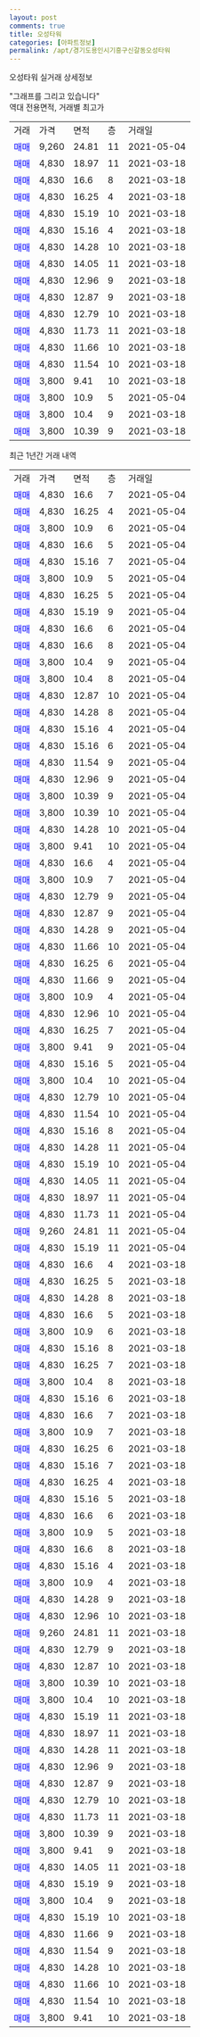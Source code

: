 ```yaml
---
layout: post
comments: true
title: 오성타워
categories: [아파트정보]
permalink: /apt/경기도용인시기흥구신갈동오성타워
---
```


오성타워 실거래 상세정보

<script type="text/javascript">
  google.charts.load('current', {'packages':['line', 'corechart']});
  google.charts.setOnLoadCallback(drawChart);

  function drawChart() {
    var data = new google.visualization.DataTable();
    data.addColumn('date', '거래일');
    data.addColumn('number', "매매");
    data.addColumn('number', "전세");
    data.addColumn('number', "전매");

    data.addRows([[new Date(Date.parse("2021-05-04")), 4830, null, null], [new Date(Date.parse("2021-05-04")), 4830, null, null], [new Date(Date.parse("2021-05-04")), 3800, null, null], [new Date(Date.parse("2021-05-04")), 4830, null, null], [new Date(Date.parse("2021-05-04")), 4830, null, null], [new Date(Date.parse("2021-05-04")), 3800, null, null], [new Date(Date.parse("2021-05-04")), 4830, null, null], [new Date(Date.parse("2021-05-04")), 4830, null, null], [new Date(Date.parse("2021-05-04")), 4830, null, null], [new Date(Date.parse("2021-05-04")), 4830, null, null], [new Date(Date.parse("2021-05-04")), 3800, null, null], [new Date(Date.parse("2021-05-04")), 3800, null, null], [new Date(Date.parse("2021-05-04")), 4830, null, null], [new Date(Date.parse("2021-05-04")), 4830, null, null], [new Date(Date.parse("2021-05-04")), 4830, null, null], [new Date(Date.parse("2021-05-04")), 4830, null, null], [new Date(Date.parse("2021-05-04")), 4830, null, null], [new Date(Date.parse("2021-05-04")), 4830, null, null], [new Date(Date.parse("2021-05-04")), 3800, null, null], [new Date(Date.parse("2021-05-04")), 3800, null, null], [new Date(Date.parse("2021-05-04")), 4830, null, null], [new Date(Date.parse("2021-05-04")), 3800, null, null], [new Date(Date.parse("2021-05-04")), 4830, null, null], [new Date(Date.parse("2021-05-04")), 3800, null, null], [new Date(Date.parse("2021-05-04")), 4830, null, null], [new Date(Date.parse("2021-05-04")), 4830, null, null], [new Date(Date.parse("2021-05-04")), 4830, null, null], [new Date(Date.parse("2021-05-04")), 4830, null, null], [new Date(Date.parse("2021-05-04")), 4830, null, null], [new Date(Date.parse("2021-05-04")), 4830, null, null], [new Date(Date.parse("2021-05-04")), 3800, null, null], [new Date(Date.parse("2021-05-04")), 4830, null, null], [new Date(Date.parse("2021-05-04")), 4830, null, null], [new Date(Date.parse("2021-05-04")), 3800, null, null], [new Date(Date.parse("2021-05-04")), 4830, null, null], [new Date(Date.parse("2021-05-04")), 3800, null, null], [new Date(Date.parse("2021-05-04")), 4830, null, null], [new Date(Date.parse("2021-05-04")), 4830, null, null], [new Date(Date.parse("2021-05-04")), 4830, null, null], [new Date(Date.parse("2021-05-04")), 4830, null, null], [new Date(Date.parse("2021-05-04")), 4830, null, null], [new Date(Date.parse("2021-05-04")), 4830, null, null], [new Date(Date.parse("2021-05-04")), 4830, null, null], [new Date(Date.parse("2021-05-04")), 4830, null, null], [new Date(Date.parse("2021-05-04")), 9260, null, null], [new Date(Date.parse("2021-05-04")), 4830, null, null], [new Date(Date.parse("2021-03-18")), 4830, null, null], [new Date(Date.parse("2021-03-18")), 4830, null, null], [new Date(Date.parse("2021-03-18")), 4830, null, null], [new Date(Date.parse("2021-03-18")), 4830, null, null], [new Date(Date.parse("2021-03-18")), 3800, null, null], [new Date(Date.parse("2021-03-18")), 4830, null, null], [new Date(Date.parse("2021-03-18")), 4830, null, null], [new Date(Date.parse("2021-03-18")), 3800, null, null], [new Date(Date.parse("2021-03-18")), 4830, null, null], [new Date(Date.parse("2021-03-18")), 4830, null, null], [new Date(Date.parse("2021-03-18")), 3800, null, null], [new Date(Date.parse("2021-03-18")), 4830, null, null], [new Date(Date.parse("2021-03-18")), 4830, null, null], [new Date(Date.parse("2021-03-18")), 4830, null, null], [new Date(Date.parse("2021-03-18")), 4830, null, null], [new Date(Date.parse("2021-03-18")), 4830, null, null], [new Date(Date.parse("2021-03-18")), 3800, null, null], [new Date(Date.parse("2021-03-18")), 4830, null, null], [new Date(Date.parse("2021-03-18")), 4830, null, null], [new Date(Date.parse("2021-03-18")), 3800, null, null], [new Date(Date.parse("2021-03-18")), 4830, null, null], [new Date(Date.parse("2021-03-18")), 4830, null, null], [new Date(Date.parse("2021-03-18")), 9260, null, null], [new Date(Date.parse("2021-03-18")), 4830, null, null], [new Date(Date.parse("2021-03-18")), 4830, null, null], [new Date(Date.parse("2021-03-18")), 3800, null, null], [new Date(Date.parse("2021-03-18")), 3800, null, null], [new Date(Date.parse("2021-03-18")), 4830, null, null], [new Date(Date.parse("2021-03-18")), 4830, null, null], [new Date(Date.parse("2021-03-18")), 4830, null, null], [new Date(Date.parse("2021-03-18")), 4830, null, null], [new Date(Date.parse("2021-03-18")), 4830, null, null], [new Date(Date.parse("2021-03-18")), 4830, null, null], [new Date(Date.parse("2021-03-18")), 4830, null, null], [new Date(Date.parse("2021-03-18")), 3800, null, null], [new Date(Date.parse("2021-03-18")), 3800, null, null], [new Date(Date.parse("2021-03-18")), 4830, null, null], [new Date(Date.parse("2021-03-18")), 4830, null, null], [new Date(Date.parse("2021-03-18")), 3800, null, null], [new Date(Date.parse("2021-03-18")), 4830, null, null], [new Date(Date.parse("2021-03-18")), 4830, null, null], [new Date(Date.parse("2021-03-18")), 4830, null, null], [new Date(Date.parse("2021-03-18")), 4830, null, null], [new Date(Date.parse("2021-03-18")), 4830, null, null], [new Date(Date.parse("2021-03-18")), 4830, null, null], [new Date(Date.parse("2021-03-18")), 3800, null, null]]);

    var options = {
      hAxis: {
        format: 'yyyy/MM/dd'
      },    
      lineWidth: 0,
      pointsVisible: true,    
      title: '최근 1년간 유형별 실거래가 분포',
      legend: { position: 'bottom' }
    };

    var formatter = new google.visualization.NumberFormat({pattern:'###,###'} );
    formatter.format(data, 1);
    formatter.format(data, 2);
    
    setTimeout(function() {
        var chart = new google.visualization.LineChart(document.getElementById('columnchart_material'));
        chart.draw(data, (options));
        document.getElementById('loading').style.display = 'none';
    }, 1000);
  }
</script>


<div id="loading" style="z-index:20; display: block; margin-left: 0px">"그래프를 그리고 있습니다"</div>
<div id="columnchart_material" style="width: 95%; margin-left: 0px; display: block"></div>
<!-- contents start -->
역대 전용면적, 거래별 최고가
<table class="sortable">
    <tr>
      <td>거래</td>
      <td>가격</td>
      <td>면적</td>
      <td>층</td>
      <td>거래일</td>
    </tr>
        <tr>
          <td><a style="color: blue">매매</a></td>
          <td>9,260</td>
          <td>24.81</td>
          <td>11</td>
          <td>2021-05-04</td>
        </tr>            <tr>
          <td><a style="color: blue">매매</a></td>
          <td>4,830</td>
          <td>18.97</td>
          <td>11</td>
          <td>2021-03-18</td>
        </tr>            <tr>
          <td><a style="color: blue">매매</a></td>
          <td>4,830</td>
          <td>16.6</td>
          <td>8</td>
          <td>2021-03-18</td>
        </tr>            <tr>
          <td><a style="color: blue">매매</a></td>
          <td>4,830</td>
          <td>16.25</td>
          <td>4</td>
          <td>2021-03-18</td>
        </tr>            <tr>
          <td><a style="color: blue">매매</a></td>
          <td>4,830</td>
          <td>15.19</td>
          <td>10</td>
          <td>2021-03-18</td>
        </tr>            <tr>
          <td><a style="color: blue">매매</a></td>
          <td>4,830</td>
          <td>15.16</td>
          <td>4</td>
          <td>2021-03-18</td>
        </tr>            <tr>
          <td><a style="color: blue">매매</a></td>
          <td>4,830</td>
          <td>14.28</td>
          <td>10</td>
          <td>2021-03-18</td>
        </tr>            <tr>
          <td><a style="color: blue">매매</a></td>
          <td>4,830</td>
          <td>14.05</td>
          <td>11</td>
          <td>2021-03-18</td>
        </tr>            <tr>
          <td><a style="color: blue">매매</a></td>
          <td>4,830</td>
          <td>12.96</td>
          <td>9</td>
          <td>2021-03-18</td>
        </tr>            <tr>
          <td><a style="color: blue">매매</a></td>
          <td>4,830</td>
          <td>12.87</td>
          <td>9</td>
          <td>2021-03-18</td>
        </tr>            <tr>
          <td><a style="color: blue">매매</a></td>
          <td>4,830</td>
          <td>12.79</td>
          <td>10</td>
          <td>2021-03-18</td>
        </tr>            <tr>
          <td><a style="color: blue">매매</a></td>
          <td>4,830</td>
          <td>11.73</td>
          <td>11</td>
          <td>2021-03-18</td>
        </tr>            <tr>
          <td><a style="color: blue">매매</a></td>
          <td>4,830</td>
          <td>11.66</td>
          <td>10</td>
          <td>2021-03-18</td>
        </tr>            <tr>
          <td><a style="color: blue">매매</a></td>
          <td>4,830</td>
          <td>11.54</td>
          <td>10</td>
          <td>2021-03-18</td>
        </tr>            <tr>
          <td><a style="color: blue">매매</a></td>
          <td>3,800</td>
          <td>9.41</td>
          <td>10</td>
          <td>2021-03-18</td>
        </tr>            <tr>
          <td><a style="color: blue">매매</a></td>
          <td>3,800</td>
          <td>10.9</td>
          <td>5</td>
          <td>2021-05-04</td>
        </tr>            <tr>
          <td><a style="color: blue">매매</a></td>
          <td>3,800</td>
          <td>10.4</td>
          <td>9</td>
          <td>2021-03-18</td>
        </tr>            <tr>
          <td><a style="color: blue">매매</a></td>
          <td>3,800</td>
          <td>10.39</td>
          <td>9</td>
          <td>2021-03-18</td>
        </tr>        
    
    
</table>

최근 1년간 거래 내역

<table class="sortable">
    <tr>
      <td>거래</td>
      <td>가격</td>
      <td>면적</td>
      <td>층</td>
      <td>거래일</td>
    </tr>
    <tr>
      <td><a style="color: blue">매매</a></td>
      <td>4,830</td>
      <td>16.6</td>
      <td>7</td>
      <td>2021-05-04</td>
    </tr>          <tr>
      <td><a style="color: blue">매매</a></td>
      <td>4,830</td>
      <td>16.25</td>
      <td>4</td>
      <td>2021-05-04</td>
    </tr>          <tr>
      <td><a style="color: blue">매매</a></td>
      <td>3,800</td>
      <td>10.9</td>
      <td>6</td>
      <td>2021-05-04</td>
    </tr>          <tr>
      <td><a style="color: blue">매매</a></td>
      <td>4,830</td>
      <td>16.6</td>
      <td>5</td>
      <td>2021-05-04</td>
    </tr>          <tr>
      <td><a style="color: blue">매매</a></td>
      <td>4,830</td>
      <td>15.16</td>
      <td>7</td>
      <td>2021-05-04</td>
    </tr>          <tr>
      <td><a style="color: blue">매매</a></td>
      <td>3,800</td>
      <td>10.9</td>
      <td>5</td>
      <td>2021-05-04</td>
    </tr>          <tr>
      <td><a style="color: blue">매매</a></td>
      <td>4,830</td>
      <td>16.25</td>
      <td>5</td>
      <td>2021-05-04</td>
    </tr>          <tr>
      <td><a style="color: blue">매매</a></td>
      <td>4,830</td>
      <td>15.19</td>
      <td>9</td>
      <td>2021-05-04</td>
    </tr>          <tr>
      <td><a style="color: blue">매매</a></td>
      <td>4,830</td>
      <td>16.6</td>
      <td>6</td>
      <td>2021-05-04</td>
    </tr>          <tr>
      <td><a style="color: blue">매매</a></td>
      <td>4,830</td>
      <td>16.6</td>
      <td>8</td>
      <td>2021-05-04</td>
    </tr>          <tr>
      <td><a style="color: blue">매매</a></td>
      <td>3,800</td>
      <td>10.4</td>
      <td>9</td>
      <td>2021-05-04</td>
    </tr>          <tr>
      <td><a style="color: blue">매매</a></td>
      <td>3,800</td>
      <td>10.4</td>
      <td>8</td>
      <td>2021-05-04</td>
    </tr>          <tr>
      <td><a style="color: blue">매매</a></td>
      <td>4,830</td>
      <td>12.87</td>
      <td>10</td>
      <td>2021-05-04</td>
    </tr>          <tr>
      <td><a style="color: blue">매매</a></td>
      <td>4,830</td>
      <td>14.28</td>
      <td>8</td>
      <td>2021-05-04</td>
    </tr>          <tr>
      <td><a style="color: blue">매매</a></td>
      <td>4,830</td>
      <td>15.16</td>
      <td>4</td>
      <td>2021-05-04</td>
    </tr>          <tr>
      <td><a style="color: blue">매매</a></td>
      <td>4,830</td>
      <td>15.16</td>
      <td>6</td>
      <td>2021-05-04</td>
    </tr>          <tr>
      <td><a style="color: blue">매매</a></td>
      <td>4,830</td>
      <td>11.54</td>
      <td>9</td>
      <td>2021-05-04</td>
    </tr>          <tr>
      <td><a style="color: blue">매매</a></td>
      <td>4,830</td>
      <td>12.96</td>
      <td>9</td>
      <td>2021-05-04</td>
    </tr>          <tr>
      <td><a style="color: blue">매매</a></td>
      <td>3,800</td>
      <td>10.39</td>
      <td>9</td>
      <td>2021-05-04</td>
    </tr>          <tr>
      <td><a style="color: blue">매매</a></td>
      <td>3,800</td>
      <td>10.39</td>
      <td>10</td>
      <td>2021-05-04</td>
    </tr>          <tr>
      <td><a style="color: blue">매매</a></td>
      <td>4,830</td>
      <td>14.28</td>
      <td>10</td>
      <td>2021-05-04</td>
    </tr>          <tr>
      <td><a style="color: blue">매매</a></td>
      <td>3,800</td>
      <td>9.41</td>
      <td>10</td>
      <td>2021-05-04</td>
    </tr>          <tr>
      <td><a style="color: blue">매매</a></td>
      <td>4,830</td>
      <td>16.6</td>
      <td>4</td>
      <td>2021-05-04</td>
    </tr>          <tr>
      <td><a style="color: blue">매매</a></td>
      <td>3,800</td>
      <td>10.9</td>
      <td>7</td>
      <td>2021-05-04</td>
    </tr>          <tr>
      <td><a style="color: blue">매매</a></td>
      <td>4,830</td>
      <td>12.79</td>
      <td>9</td>
      <td>2021-05-04</td>
    </tr>          <tr>
      <td><a style="color: blue">매매</a></td>
      <td>4,830</td>
      <td>12.87</td>
      <td>9</td>
      <td>2021-05-04</td>
    </tr>          <tr>
      <td><a style="color: blue">매매</a></td>
      <td>4,830</td>
      <td>14.28</td>
      <td>9</td>
      <td>2021-05-04</td>
    </tr>          <tr>
      <td><a style="color: blue">매매</a></td>
      <td>4,830</td>
      <td>11.66</td>
      <td>10</td>
      <td>2021-05-04</td>
    </tr>          <tr>
      <td><a style="color: blue">매매</a></td>
      <td>4,830</td>
      <td>16.25</td>
      <td>6</td>
      <td>2021-05-04</td>
    </tr>          <tr>
      <td><a style="color: blue">매매</a></td>
      <td>4,830</td>
      <td>11.66</td>
      <td>9</td>
      <td>2021-05-04</td>
    </tr>          <tr>
      <td><a style="color: blue">매매</a></td>
      <td>3,800</td>
      <td>10.9</td>
      <td>4</td>
      <td>2021-05-04</td>
    </tr>          <tr>
      <td><a style="color: blue">매매</a></td>
      <td>4,830</td>
      <td>12.96</td>
      <td>10</td>
      <td>2021-05-04</td>
    </tr>          <tr>
      <td><a style="color: blue">매매</a></td>
      <td>4,830</td>
      <td>16.25</td>
      <td>7</td>
      <td>2021-05-04</td>
    </tr>          <tr>
      <td><a style="color: blue">매매</a></td>
      <td>3,800</td>
      <td>9.41</td>
      <td>9</td>
      <td>2021-05-04</td>
    </tr>          <tr>
      <td><a style="color: blue">매매</a></td>
      <td>4,830</td>
      <td>15.16</td>
      <td>5</td>
      <td>2021-05-04</td>
    </tr>          <tr>
      <td><a style="color: blue">매매</a></td>
      <td>3,800</td>
      <td>10.4</td>
      <td>10</td>
      <td>2021-05-04</td>
    </tr>          <tr>
      <td><a style="color: blue">매매</a></td>
      <td>4,830</td>
      <td>12.79</td>
      <td>10</td>
      <td>2021-05-04</td>
    </tr>          <tr>
      <td><a style="color: blue">매매</a></td>
      <td>4,830</td>
      <td>11.54</td>
      <td>10</td>
      <td>2021-05-04</td>
    </tr>          <tr>
      <td><a style="color: blue">매매</a></td>
      <td>4,830</td>
      <td>15.16</td>
      <td>8</td>
      <td>2021-05-04</td>
    </tr>          <tr>
      <td><a style="color: blue">매매</a></td>
      <td>4,830</td>
      <td>14.28</td>
      <td>11</td>
      <td>2021-05-04</td>
    </tr>          <tr>
      <td><a style="color: blue">매매</a></td>
      <td>4,830</td>
      <td>15.19</td>
      <td>10</td>
      <td>2021-05-04</td>
    </tr>          <tr>
      <td><a style="color: blue">매매</a></td>
      <td>4,830</td>
      <td>14.05</td>
      <td>11</td>
      <td>2021-05-04</td>
    </tr>          <tr>
      <td><a style="color: blue">매매</a></td>
      <td>4,830</td>
      <td>18.97</td>
      <td>11</td>
      <td>2021-05-04</td>
    </tr>          <tr>
      <td><a style="color: blue">매매</a></td>
      <td>4,830</td>
      <td>11.73</td>
      <td>11</td>
      <td>2021-05-04</td>
    </tr>          <tr>
      <td><a style="color: blue">매매</a></td>
      <td>9,260</td>
      <td>24.81</td>
      <td>11</td>
      <td>2021-05-04</td>
    </tr>          <tr>
      <td><a style="color: blue">매매</a></td>
      <td>4,830</td>
      <td>15.19</td>
      <td>11</td>
      <td>2021-05-04</td>
    </tr>          <tr>
      <td><a style="color: blue">매매</a></td>
      <td>4,830</td>
      <td>16.6</td>
      <td>4</td>
      <td>2021-03-18</td>
    </tr>          <tr>
      <td><a style="color: blue">매매</a></td>
      <td>4,830</td>
      <td>16.25</td>
      <td>5</td>
      <td>2021-03-18</td>
    </tr>          <tr>
      <td><a style="color: blue">매매</a></td>
      <td>4,830</td>
      <td>14.28</td>
      <td>8</td>
      <td>2021-03-18</td>
    </tr>          <tr>
      <td><a style="color: blue">매매</a></td>
      <td>4,830</td>
      <td>16.6</td>
      <td>5</td>
      <td>2021-03-18</td>
    </tr>          <tr>
      <td><a style="color: blue">매매</a></td>
      <td>3,800</td>
      <td>10.9</td>
      <td>6</td>
      <td>2021-03-18</td>
    </tr>          <tr>
      <td><a style="color: blue">매매</a></td>
      <td>4,830</td>
      <td>15.16</td>
      <td>8</td>
      <td>2021-03-18</td>
    </tr>          <tr>
      <td><a style="color: blue">매매</a></td>
      <td>4,830</td>
      <td>16.25</td>
      <td>7</td>
      <td>2021-03-18</td>
    </tr>          <tr>
      <td><a style="color: blue">매매</a></td>
      <td>3,800</td>
      <td>10.4</td>
      <td>8</td>
      <td>2021-03-18</td>
    </tr>          <tr>
      <td><a style="color: blue">매매</a></td>
      <td>4,830</td>
      <td>15.16</td>
      <td>6</td>
      <td>2021-03-18</td>
    </tr>          <tr>
      <td><a style="color: blue">매매</a></td>
      <td>4,830</td>
      <td>16.6</td>
      <td>7</td>
      <td>2021-03-18</td>
    </tr>          <tr>
      <td><a style="color: blue">매매</a></td>
      <td>3,800</td>
      <td>10.9</td>
      <td>7</td>
      <td>2021-03-18</td>
    </tr>          <tr>
      <td><a style="color: blue">매매</a></td>
      <td>4,830</td>
      <td>16.25</td>
      <td>6</td>
      <td>2021-03-18</td>
    </tr>          <tr>
      <td><a style="color: blue">매매</a></td>
      <td>4,830</td>
      <td>15.16</td>
      <td>7</td>
      <td>2021-03-18</td>
    </tr>          <tr>
      <td><a style="color: blue">매매</a></td>
      <td>4,830</td>
      <td>16.25</td>
      <td>4</td>
      <td>2021-03-18</td>
    </tr>          <tr>
      <td><a style="color: blue">매매</a></td>
      <td>4,830</td>
      <td>15.16</td>
      <td>5</td>
      <td>2021-03-18</td>
    </tr>          <tr>
      <td><a style="color: blue">매매</a></td>
      <td>4,830</td>
      <td>16.6</td>
      <td>6</td>
      <td>2021-03-18</td>
    </tr>          <tr>
      <td><a style="color: blue">매매</a></td>
      <td>3,800</td>
      <td>10.9</td>
      <td>5</td>
      <td>2021-03-18</td>
    </tr>          <tr>
      <td><a style="color: blue">매매</a></td>
      <td>4,830</td>
      <td>16.6</td>
      <td>8</td>
      <td>2021-03-18</td>
    </tr>          <tr>
      <td><a style="color: blue">매매</a></td>
      <td>4,830</td>
      <td>15.16</td>
      <td>4</td>
      <td>2021-03-18</td>
    </tr>          <tr>
      <td><a style="color: blue">매매</a></td>
      <td>3,800</td>
      <td>10.9</td>
      <td>4</td>
      <td>2021-03-18</td>
    </tr>          <tr>
      <td><a style="color: blue">매매</a></td>
      <td>4,830</td>
      <td>14.28</td>
      <td>9</td>
      <td>2021-03-18</td>
    </tr>          <tr>
      <td><a style="color: blue">매매</a></td>
      <td>4,830</td>
      <td>12.96</td>
      <td>10</td>
      <td>2021-03-18</td>
    </tr>          <tr>
      <td><a style="color: blue">매매</a></td>
      <td>9,260</td>
      <td>24.81</td>
      <td>11</td>
      <td>2021-03-18</td>
    </tr>          <tr>
      <td><a style="color: blue">매매</a></td>
      <td>4,830</td>
      <td>12.79</td>
      <td>9</td>
      <td>2021-03-18</td>
    </tr>          <tr>
      <td><a style="color: blue">매매</a></td>
      <td>4,830</td>
      <td>12.87</td>
      <td>10</td>
      <td>2021-03-18</td>
    </tr>          <tr>
      <td><a style="color: blue">매매</a></td>
      <td>3,800</td>
      <td>10.39</td>
      <td>10</td>
      <td>2021-03-18</td>
    </tr>          <tr>
      <td><a style="color: blue">매매</a></td>
      <td>3,800</td>
      <td>10.4</td>
      <td>10</td>
      <td>2021-03-18</td>
    </tr>          <tr>
      <td><a style="color: blue">매매</a></td>
      <td>4,830</td>
      <td>15.19</td>
      <td>11</td>
      <td>2021-03-18</td>
    </tr>          <tr>
      <td><a style="color: blue">매매</a></td>
      <td>4,830</td>
      <td>18.97</td>
      <td>11</td>
      <td>2021-03-18</td>
    </tr>          <tr>
      <td><a style="color: blue">매매</a></td>
      <td>4,830</td>
      <td>14.28</td>
      <td>11</td>
      <td>2021-03-18</td>
    </tr>          <tr>
      <td><a style="color: blue">매매</a></td>
      <td>4,830</td>
      <td>12.96</td>
      <td>9</td>
      <td>2021-03-18</td>
    </tr>          <tr>
      <td><a style="color: blue">매매</a></td>
      <td>4,830</td>
      <td>12.87</td>
      <td>9</td>
      <td>2021-03-18</td>
    </tr>          <tr>
      <td><a style="color: blue">매매</a></td>
      <td>4,830</td>
      <td>12.79</td>
      <td>10</td>
      <td>2021-03-18</td>
    </tr>          <tr>
      <td><a style="color: blue">매매</a></td>
      <td>4,830</td>
      <td>11.73</td>
      <td>11</td>
      <td>2021-03-18</td>
    </tr>          <tr>
      <td><a style="color: blue">매매</a></td>
      <td>3,800</td>
      <td>10.39</td>
      <td>9</td>
      <td>2021-03-18</td>
    </tr>          <tr>
      <td><a style="color: blue">매매</a></td>
      <td>3,800</td>
      <td>9.41</td>
      <td>9</td>
      <td>2021-03-18</td>
    </tr>          <tr>
      <td><a style="color: blue">매매</a></td>
      <td>4,830</td>
      <td>14.05</td>
      <td>11</td>
      <td>2021-03-18</td>
    </tr>          <tr>
      <td><a style="color: blue">매매</a></td>
      <td>4,830</td>
      <td>15.19</td>
      <td>9</td>
      <td>2021-03-18</td>
    </tr>          <tr>
      <td><a style="color: blue">매매</a></td>
      <td>3,800</td>
      <td>10.4</td>
      <td>9</td>
      <td>2021-03-18</td>
    </tr>          <tr>
      <td><a style="color: blue">매매</a></td>
      <td>4,830</td>
      <td>15.19</td>
      <td>10</td>
      <td>2021-03-18</td>
    </tr>          <tr>
      <td><a style="color: blue">매매</a></td>
      <td>4,830</td>
      <td>11.66</td>
      <td>9</td>
      <td>2021-03-18</td>
    </tr>          <tr>
      <td><a style="color: blue">매매</a></td>
      <td>4,830</td>
      <td>11.54</td>
      <td>9</td>
      <td>2021-03-18</td>
    </tr>          <tr>
      <td><a style="color: blue">매매</a></td>
      <td>4,830</td>
      <td>14.28</td>
      <td>10</td>
      <td>2021-03-18</td>
    </tr>          <tr>
      <td><a style="color: blue">매매</a></td>
      <td>4,830</td>
      <td>11.66</td>
      <td>10</td>
      <td>2021-03-18</td>
    </tr>          <tr>
      <td><a style="color: blue">매매</a></td>
      <td>4,830</td>
      <td>11.54</td>
      <td>10</td>
      <td>2021-03-18</td>
    </tr>          <tr>
      <td><a style="color: blue">매매</a></td>
      <td>3,800</td>
      <td>9.41</td>
      <td>10</td>
      <td>2021-03-18</td>
    </tr>      </table>
<!-- contents end -->    


